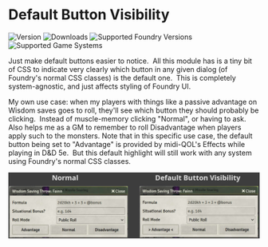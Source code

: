 # Default Button Visibility

![Version](https://img.shields.io/github/v/tag/Akaito/default-button-visibility-fvtt?label=Version&style=flat-square&color=2577a1) ![Downloads](https://img.shields.io/github/downloads/Akaito/default-button-visibility-fvtt/total?label=Downloads&style=flat-square&color=9b43a8)
![Supported Foundry Versions](https://img.shields.io/endpoint?url=https://foundryshields.com/version?url=https%3A%2F%2Fraw.githubusercontent.com%2FAkaito%2Fdefault-button-visibility-fvtt%2Fmain%2Fmodule.json) ![Supported Game Systems](https://img.shields.io/endpoint?url=https%3A%2F%2Ffoundryshields.com%2Fsystem%3FnameType%3Dfull%26url%3Dhttps%3A%2F%2Fraw.githubusercontent.com%2FAkaito%2Fdefault-button-visibility-fvtt%2Fmain%2Fmodule.json)

Just make default buttons easier to notice.  All this module has is a tiny bit of CSS to indicate very clearly which button in any given dialog (of Foundry's normal CSS classes) is the default one.  This is completely system-agnostic, and just affects styling of Foundry UI.

My own use case: when my players with things like a passive advantage on Wisdom saves goes to roll, they'll see which button they should probably be clicking.  Instead of muscle-memory clicking "Normal", or having to ask.  Also helps me as a GM to remember to roll Disadvantage when players apply such to the monsters.
Note that in this specific use case, the default button being set to "Advantage" is provided by midi-QOL's Effects while playing in D&D 5e.  But this default highlight will still work with any system using Foundry's normal CSS classes.

![Comparison of a Wisdom saving throw dialog without and with the Default Button Visibility module active.](https://raw.githubusercontent.com/Akaito/default-button-visibility-fvtt/main/default-button-visibility.jpg)

